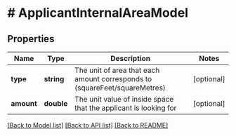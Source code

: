 # # ApplicantInternalAreaModel

## Properties

Name | Type | Description | Notes
------------ | ------------- | ------------- | -------------
**type** | **string** | The unit of area that each amount corresponds to (squareFeet/squareMetres) | [optional]
**amount** | **double** | The unit value of inside space that the applicant is looking for | [optional]

[[Back to Model list]](../../README.md#models) [[Back to API list]](../../README.md#endpoints) [[Back to README]](../../README.md)
